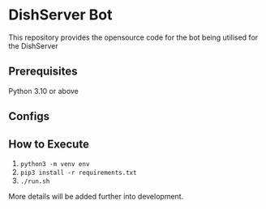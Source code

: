 # DishServer Bot
This repository provides the opensource code for the bot being utilised for the DishServer

## Prerequisites
Python 3.10 or above

## Configs


## How to Execute
1. `python3 -m venv env`
2. `pip3 install -r requirements.txt`
3. `./run.sh`

More details will be added further into development.